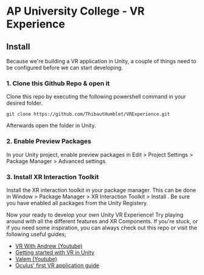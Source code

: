 # AP University College - VR Experience
## Install
Because we're building a VR application in Unity, a couple of things need to be configured before we can start developing.
### 1. Clone this Github Repo & open it
Clone this repo by executing the following powershell command in your desired folder.
````
git clone https://github.com/ThibautHumblet/VRExperience.git
````
Afterwards open the folder in Unity.

### 2. Enable Preview Packages
In your Unity project, enable preview packages in Edit > Project Settings > Package Manager > Advanced settings

### 3. Install XR Interaction Toolkit
Install the XR interaction toolkit in your package manager. This can be done in Window > Package Manager > XR Interaction Toolkit > Install . Be sure you have enabled all packages from the Unity Registery. 

Now your ready to develop your own Unity VR Experience! Try playing around with all the different features and XR Components. If you're stuck, or if you need some inspiration, you can always check out this repo or visit the following useful guides;
- [VR With Andrew (Youtube)](https://www.youtube.com/channel/UCG8bDPqp3jykCGbx-CiL7VQ)
- [Getting started with VR in Unity](https://docs.unity3d.com/2019.3/Documentation/Manual/VROverview.html)
- [Valem (Youtube)](https://www.youtube.com/channel/UCPJlesN59MzHPPCp0Lg8sLw)
- [Oculus' first VR application guide](https://developer.oculus.com/documentation/unity/unity-tutorial/)
